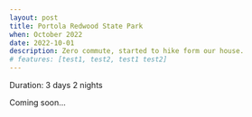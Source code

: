 ```yaml
---
layout: post
title: Portola Redwood State Park
when: October 2022
date: 2022-10-01
description: Zero commute, started to hike form our house.
# features: [test1, test2, test1 test2]
---
```


Duration: 3 days 2 nights

Coming soon...


<!-- <div class="img_row"> -->
  <!-- <a target="_blank" href="{{- site.baseurl -}}/img/havasupai/start-point.jpg">
    <img class="three" src="{{- site.baseurl -}}/img/thumb/havasupai/start-point.jpg" alt="" title=""/>
  </a> -->
<!-- </div> -->
